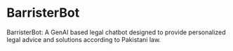 # BarristerBot
BarristerBot: A GenAI based legal chatbot designed to provide personalized legal advice and solutions according to Pakistani law.
